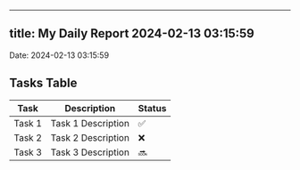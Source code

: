 
---
title: My Daily Report 2024-02-13 03:15:59
---

Date: 2024-02-13 03:15:59

## Tasks Table

| Task | Description | Status |
|------|-------------|--------|
| Task 1 | Task 1 Description | ✅ |
| Task 2 | Task 2 Description | ❌ |
| Task 3 | Task 3 Description | 🔜 |
